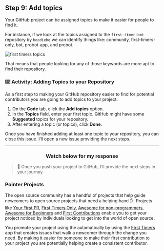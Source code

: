 ## Step 9: Add topics

Your GitHub project can be assigned topics to make it easier for people to find it.

For instance, if we look at the topics assigned to the `first-timer-bot` repository by `hoodiehq` we can identify things like: community, first-timers-only, bot, probot-app, and probot.

![first timers topics](https://lab.github.com/public/images/first_timers_bot_topics.png)

That means that people looking for any of those keywords are more apt to find their repository.

### :keyboard: Activity: Adding Topics to your Repository

As a first step to making your GitHub repository easier to find for potential contributors you are going to add topics to your project.

1. On the **Code** tab, click the **Add topics** option.
1. In the **Topics** field, enter your first topic. GitHub might have some **Suggested** topics for your repository.
1. After entering a topic (or topics), click **Done**.

Once you have finished adding at least one topic to your repository, you can close this issue. I'll open a new issue providing the next steps.

<hr>
<h3 align="center">Watch below for my response</h3>

> :robot: Once you push your project to GitHub, I'll provide the next steps in your journey.

### Pointer Projects

The open source community has a handful of projects that help guide newcomers to open source projects that need a helping hand :hand:. Projects like [Your First PR](http://yourfirstpr.github.io/), [First Timers Only](https://www.firsttimersonly.com/), [Awesome for non-programmers](https://github.com/szabgab/awesome-for-non-programmers), [Awesome for Beginners](https://github.com/MunGell/awesome-for-beginners/) and [First Contributions](https://roshanjossey.github.io/first-contributions/) enable you to get your project noticed by individuals looking to get into the world of open source.

You promote your project using the automatically by using the [First Timers](https://github.com/apps/first-timers) app that creates issues that walk a newcomer through the change you need. By making it easier for someone to make their first contribution to your project you are potentially helping create a consistent contributor. 
